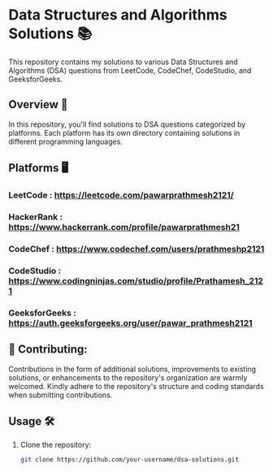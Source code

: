 # Data Structures and Algorithms Solutions 📚

This repository contains my solutions to various Data Structures and Algorithms (DSA) questions from LeetCode, CodeChef, CodeStudio, and GeeksforGeeks.

## Overview 🌟

In this repository, you'll find solutions to DSA questions categorized by platforms. Each platform has its own directory containing solutions in different programming languages.

## Platforms 🖥️

### LeetCode : https://leetcode.com/pawarprathmesh2121/

### HackerRank : https://www.hackerrank.com/profile/pawarprathmesh21

### CodeChef : https://www.codechef.com/users/prathmeshp2121

### CodeStudio : https://www.codingninjas.com/studio/profile/Prathamesh_2121

### GeeksforGeeks : https://auth.geeksforgeeks.org/user/pawar_prathmesh2121

## 🤝 Contributing:
Contributions in the form of additional solutions, improvements to existing solutions, or enhancements to the repository's organization are warmly welcomed. Kindly adhere to the repository's structure and coding standards when submitting contributions.

## Usage 🛠️

1. Clone the repository:

   ```bash
   git clone https://github.com/your-username/dsa-solutions.git
